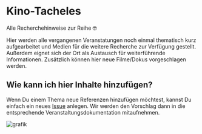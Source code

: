 # Kino-Tacheles
Alle Recherchehinweise zur Reihe 🤓


Hier werden alle vergangenen Veranstatungen noch einmal thematisch kurz aufgearbeitet und Medien für die weitere Recherche zur Verfügung gestellt. Außerdem eignet sich der Ort als Austausch für weiterführende Informationen. Zusätzlich können hier neue Filme/Dokus vorgeschlagen werden. 

## Wie kann ich hier Inhalte hinzufügen?

Wenn Du einem Thema neue Referenzen hinzufügen möchtest, kannst Du einfach ein neues [Issue](https://github.com/chribre/Kino-Tacheles/issues) anlegen. Wir werden den Vorschlag dann in die entsprechende Veranstaltungsdokumentation mitaufnehmen. 

![grafik](https://user-images.githubusercontent.com/44900699/120795272-8fb8e900-c539-11eb-99cc-c71d640f2e27.png)
